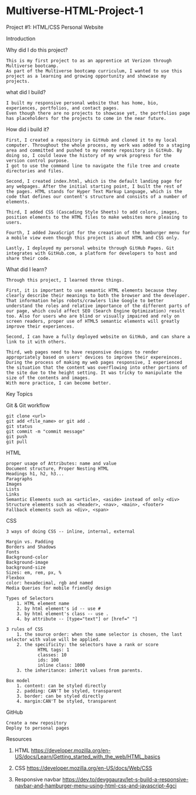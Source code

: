 # Multiverse-HTML-Project-1

Project #1: HTML/CSS Personal Website

Introduction

Why did I do this project?

    This is my first project to as an apprentice at Verizon through Multiverse bootcamp.
    As part of the Multiverse bootcamp curriculum, I wanted to use this project as a learning and growing opportunity and showcase my projects.

what did I build?

    I built my responsive personal website that has home, bio, experiences, portfolios, and contact pages.
    Even though there are no projects to showcase yet, the portfolios page has placeholders for the projects to come in the near future.

How did i build it?

    First, I created a repository in GitHub and cloned it to my local computer. Throughout the whole process, my work was added to a staging area and committed and pushed to my remote repository in GitHub. By doing so, I could leave the history of my wrok progress for the version control purpose.
    I got to use the command line to navigate the file tree and create directories and files.

    Second, I created index.html, which is the default landing page for any webpages. After the initial starting point, I built the rest of the pages. HTML stands for Hyper Text Markup Language, which is the code that defines our content's structure and consists of a number of elements.

    Third, I added CSS (Cascading Style Sheets) to add colors, images, position elements to the HTML files to make websites more pleasing to users.

    Fourth, I added JavaScript for the creaation of the hamburger menu for a mobile view even though this project is about HTML and CSS only.

    Lastly, I deployed my personal website through GitHub Pages. Git integrates with GitHub.com, a platform for developers to host and share their code.

What did I learn?

    Through this project, I learned three things.

    First, it is important to use semantic HTML elements because they clearly describe their meanings to both the browser and the developer. That information helps robots/crawlers like Google to better understand the roles and relative importance of the different parts of our page, which could affect SEO (Search Engine Optimization) result too. Also for users who are blind or visually impaired and rely on screen readers, proper use of HTML5 semantic elements will greatly improve their experiences.

    Second, I can have a fully deployed website on GitHub, and can share a link to it with others.

    Third, web pages need to have responsive designs to render appropriately based on users' devices to improve their expereinces.
    During the process of making my web pages responsive, I experienced the situation that the content was overflowing into other portions of the site due to the height setting. It was tricky to manipulate the size of the contents and images.
    With more practice, I can become better.

Key Topics

Git & Git workflow

    git clone <url>
    git add <file_name> or git add .
    git status
    git commit -m "commit message"
    git push
    git pull

HTML

    proper usage of Attributes: name and value
    Document structure, Proper Nesting HTML
    Headings h1, h2, h3...
    Paragraphs
    Images
    Lists
    Links
    Semantic Elements such as <article>, <aside> instead of only <div>
    Structure elements such as <header>, <nav>, <main>, <footer>
    Fallback elements such as <div>, <span>

CSS

    3 ways of doing CSS -- inline, internal, external

    Margin vs. Padding
    Borders and Shadows
    Fonts
    Background-color
    Background-image
    background-size
    Sizes: em, rem, px, %
    Flexbox
    color: hexadecimal, rgb and named
    Media Queries for mobile friendly design

    Types of Selectors
        1. HTML element name
        2. by html element's id -- use #
        3. by html element's class -- use .
        4. by attribute -- [type="text"] or [href=" "]

    3 rules of CSS
        1. the source order: when the same selector is chosen, the last selector with value will be applied.
        2. the specificity: the selectors have a rank or score
                HTML tags: 1
                classes: 10
                ids: 100
                inline class: 1000
        3. the inheritance: inherit values from parents.

    Box model
        1. content: can be styled directly
        2. padding: CAN'T be styled, transparent
        3. border: can be styled directly
        4. margin:CAN'T be styled, transparent

GitHub

    Create a new repository
    Deploy to personal pages

Resources

1. HTML
   https://developer.mozilla.org/en-US/docs/Learn/Getting_started_with_the_web/HTML_basics

2. CSS
   https://developer.mozilla.org/en-US/docs/Web/CSS

3. Responsive navbar
   https://dev.to/devggaurav/let-s-build-a-responsive-navbar-and-hamburger-menu-using-html-css-and-javascript-4gci
